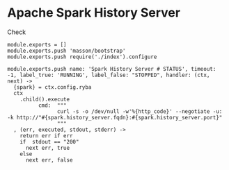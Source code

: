 # Apache Spark History Server

  Check 

    module.exports = []
    module.exports.push 'masson/bootstrap'
    module.exports.push require('./index').configure

    module.exports.push name: 'Spark History Server # STATUS', timeout: -1, label_true: 'RUNNING', label_false: "STOPPED", handler: (ctx, next) ->
      {spark} = ctx.config.ryba
      ctx
        .child().execute
              cmd:  """
                    curl -s -o /dev/null -w'%{http_code}' --negotiate -u: -k http://"#{spark.history_server.fqdn}:#{spark.history_server.port}"
                    """
      , (err, executed, stdout, stderr) ->
        return err if err
        if  stdout == "200"
          next err, true
        else
          next err, false
        